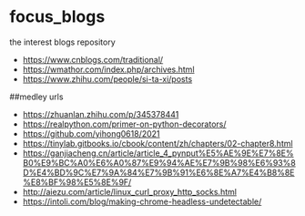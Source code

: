 # focus_blogs
the interest blogs repository

- https://www.cnblogs.com/traditional/
- https://wmathor.com/index.php/archives.html
- https://www.zhihu.com/people/si-ta-xi/posts

##medley urls
- https://zhuanlan.zhihu.com/p/345378441
- https://realpython.com/primer-on-python-decorators/
- https://github.com/yihong0618/2021
- https://tinylab.gitbooks.io/cbook/content/zh/chapters/02-chapter8.html
- https://ganjiacheng.cn/article/article_4_pynput%E5%AE%9E%E7%8E%B0%E9%BC%A0%E6%A0%87%E9%94%AE%E7%9B%98%E6%93%8D%E4%BD%9C%E7%9A%84%E7%9B%91%E6%8E%A7%E4%B8%8E%E8%BF%98%E5%8E%9F/
- http://aiezu.com/article/linux_curl_proxy_http_socks.html
- https://intoli.com/blog/making-chrome-headless-undetectable/

